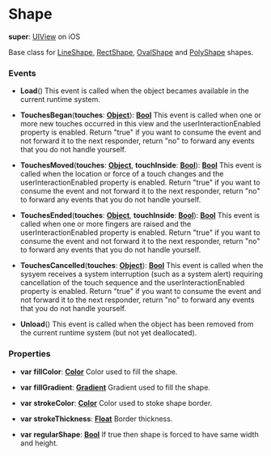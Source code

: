 # Shape

**super**: [UIView](UIView.md) on iOS

Base class for <a href="LineShape.html">LineShape</a>, <a href="RectShape.html">RectShape</a>, <a href="OvalShape.html">OvalShape</a> and <a href="PolyShape.html">PolyShape</a> shapes.

### Events

* **Load**()
This event is called when the object becames available in the current runtime system.

* **TouchesBegan**(**touches**: <strong>[Object](../gravity/types.md)</strong>): <strong>[Bool](../gravity/types.md)</strong> 
This event is called when one or more new touches occurred in this view and the userInteractionEnabled property is enabled. Return "true" if you want to consume the event and not forward it to the next responder, return "no" to forward any events that you do not handle yourself.

* **TouchesMoved**(**touches**: <strong>[Object](../gravity/types.md)</strong>, **touchInside**: <strong>[Bool](../gravity/types.md)</strong>): <strong>[Bool](../gravity/types.md)</strong> 
This event is called when the location or force of a touch changes and the userInteractionEnabled property is enabled. Return "true" if you want to consume the event and not forward it to the next responder, return "no" to forward any events that you do not handle yourself.

* **TouchesEnded**(**touches**: <strong>[Object](../gravity/types.md)</strong>, **touchInside**: <strong>[Bool](../gravity/types.md)</strong>): <strong>[Bool](../gravity/types.md)</strong> 
This event is called when one or more fingers are raised and the userInteractionEnabled property is enabled. Return "true" if you want to consume the event and not forward it to the next responder, return "no" to forward any events that you do not handle yourself.

* **TouchesCancelled**(**touches**: <strong>[Object](../gravity/types.md)</strong>): <strong>[Bool](../gravity/types.md)</strong> 
This event is called when the sysyem receives a system interruption (such as a system alert) requiring cancellation of the touch sequence and the userInteractionEnabled property is enabled. Return "true" if you want to consume the event and not forward it to the next responder, return "no" to forward any events that you do not handle yourself.

* **Unload**()
This event is called when the object has been removed from the current runtime system (but not yet deallocated).

</ul>

### Properties

* **var** **fillColor**: **[Color](color.md)**
Color used to fill the shape.

* **var** **fillGradient**: **[Gradient](gradient.md)**
Gradient used to fill the shape.

* **var** **strokeColor**: **[Color](color.md)**
Color used to stoke shape border.

* **var** **strokeThickness**: **[Float](../gravity/types.md)**
Border thickness.

* **var** **regularShape**: **[Bool](../gravity/types.md)**
If true then shape is forced to have same width and height.

</ul>

</ul>

